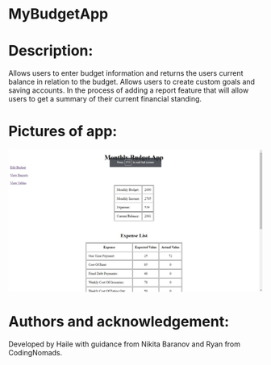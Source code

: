# MyBudgetApp

# Description: 
Allows users to enter budget information and returns the users current balance in relation to the budget. Allows users to create custom goals and saving accounts. In the process of adding a report feature that will allow users to get a summary of their current financial standing.

# Pictures of app:
![alt text](https://github.com/HaileB65/MyBudgetApp/blob/main/documents/Budget%20App%20Pic%201.jpg)

# Authors and acknowledgement: 
Developed by Haile with guidance from Nikita Baranov and Ryan from CodingNomads.

